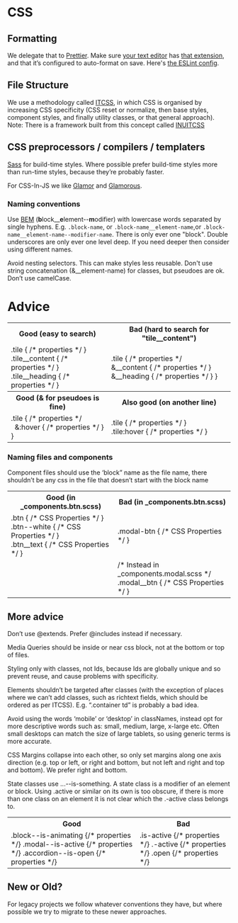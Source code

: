 # CSS

## Formatting

We delegate that to [Prettier](https://prettier.io/). Make sure [your text editor](https://code.visualstudio.com/&sa=D&ust=1520457897533000&usg=AFQjCNF3QTfRTIBG7ZBDeYbNMcYimiKSbw) has [that extension](https://marketplace.visualstudio.com/items?itemName=esbenp.prettier-vscode), and that it’s configured to auto-format on save. Here's [the ESLint config](https://github.com/springload/eslint-plugin-springload).

## File Structure

We use a methodology called [ITCSS](https://www.xfive.co/blog/itcss-scalable-maintainable-css-architecture/),
in which CSS is organised by increasing CSS specificity (CSS reset or normalize, then base styles, component styles, and finally utility classes, or that general approach). 
Note: There is a framework built from this concept called [INUITCSS](https://github.com/inuitcss/inuitcss)


## CSS preprocessors / compilers / templaters

[Sass](https://github.com/sass/libsass) for build-time styles. Where possible prefer build-time styles more than run-time styles, because they’re probably faster.

For CSS-In-JS we like [Glamor](https://github.com/threepointone/glamor) and [Glamorous](https://glamorous.rocks/).


### Naming conventions

Use [BEM](https://en.bem.info/) (**b**lock__**e**lement--**m**odifier) with lowercase words separated by single hyphens. E.g. `.block-name`, or `.block-name__element-name`,or `.block-name__element-name--modifier-name`. There is only ever one "block". Double underscores are only ever one level deep. If you need deeper then consider using different names.

Avoid nesting selectors. This can make styles less reusable. Don't use string concatenation (&__element-name) for classes, but pseudoes are ok. Don’t use camelCase.

# Advice

<table>
  <tbody>
    <tr>
      <th>
        Good (easy to search)
      </td>
      <th>
        Bad (hard to search for "tile__content")
      </th>
    </tr>
    <tr>
      <td>
        .tile { /* properties */ }<br>
        .tile__content { /* properties */ }<br>
        .tile__heading { /* properties */ }<br>
      </td>
      <td>
        .tile { /* properties */<br>
        &__content { /* properties */ }<br>
        &__heading { /* properties */ } }<br>
      </td>
    </tr>
    <tr>
      <th>
        Good (&amp; for pseudoes is fine)
      </th>
      <th>
        Also good (on another line)
      </th>
    </tr>
    <tr>
      <td>
        .tile { /* properties */<br>
        &nbsp; &:hover { /* properties */ }<br> }<br>
      </td>
      <td>
        .tile { /* properties */ }<br>
        .tile:hover { /* properties */ }<br>
      </td>
    </tr>
  </tbody>
</table>

### Naming files and components

Component files should use the ‘block” name as the file name, there shouldn’t be any css in the file that doesn’t start with the block name

<table>
 <tbody>
  <tr>
   <th>
     Good (in _components.btn.scss)
   </th>
   <th>
     Bad (in _components.btn.scss)
   </th>
  </tr>
  <tr>
    <td>
     .btn { /* CSS Properties */ }<br>
     .btn--white { /* CSS Properties */ }<br>
     .btn__text { /* CSS Properties */ }<br>
   </td>
   <td>
    .modal-btn { /* CSS Properties */ }
   </td>
  </tr>
  <tr>
    <td>
    </td>
    <td>
      /* Instead in _components.modal.scss */<br>
      .modal__btn { /* CSS Properties */ }
    </td>
  </tr>
 </tbody>
</table>

## More advice

Don’t use @extends. Prefer @includes instead if necessary.

Media Queries should be inside or near css block, not at the bottom or top of files.

Styling only with classes, not Ids, because Ids are globally unique and so prevent reuse, and cause problems with specificity.

Elements shouldn’t be targeted after classes (with the exception of places where we can’t add classes, such as richtext fields, which should be ordered as per ITCSS). E.g. “.container td” is probably a bad idea.

Avoid using the words ‘mobile’ or ‘desktop’ in classNames, instead opt for more descriptive words such as: small, medium, large, x-large etc. Often small desktops can match the size of large tablets, so using generic terms is more accurate.

CSS Margins collapse into each other, so only set margins along one axis direction (e.g. top or left, or right and bottom, but not left and right and top and bottom). We prefer right and bottom.

State classes use ...--is-something. A state class is a modifier of an element or block. Using .active or similar on its own is too obscure, if there is more than one class on an element it is not clear which the .-active class belongs to.

<table>
 <tbody>
  <tr>
   <th>
    Good
   </th>
   <th>
    Bad
   </th>
  </tr>
  <tr>
   <td>
    .block--is-animating {/* properties */}
    .modal--is-active {/* properties */}
    .accordion--is-open {/* properties */}
   </td>
   <td>
    .is-active {/* properties */}
    .-active {/* properties */}
    .open {/* properties */}
   </td>
  </tr>
  </tbody>
</table>

## New or Old?

For legacy projects we follow whatever conventions they have, but where possible we try to migrate to these newer approaches.

